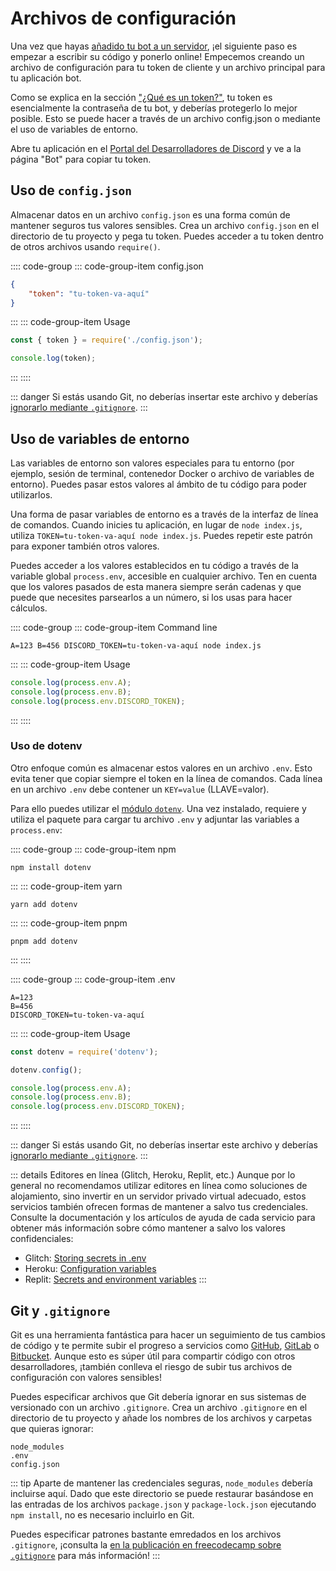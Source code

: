 # Archivos de configuración

Una vez que hayas [añadido tu bot a un servidor](/preparations/adding-your-bot-to-servers.html#agregando-tu-bot-a-servidores), ¡el siguiente paso es empezar a escribir su código y ponerlo online! Empecemos creando un archivo de configuración para tu token de cliente y un archivo principal para tu aplicación bot.

Como se explica en la sección [&#34;¿Qué es un token?&#34;](/preparations/setting-up-a-bot-application.html#¿que-es-un-token), tu token es esencialmente la contraseña de tu bot, y deberías protegerlo lo mejor posible. Esto se puede hacer a través de un archivo config.json o mediante el uso de variables de entorno.

Abre tu aplicación en el [Portal del Desarrolladores de Discord](https://discord.com/developers/applications) y ve a la página "Bot" para copiar tu token.

## Uso de `config.json`

Almacenar datos en un archivo `config.json` es una forma común de mantener seguros tus valores sensibles. Crea un archivo `config.json` en el directorio de tu proyecto y pega tu token. Puedes acceder a tu token dentro de otros archivos usando `require()`.

:::: code-group
::: code-group-item config.json

```json
{
	"token": "tu-token-va-aquí"
}
```

:::
::: code-group-item Usage

```js
const { token } = require('./config.json');

console.log(token);
```

:::
::::

::: danger
Si estás usando Git, no deberías insertar este archivo y deberías [ignorarlo mediante `.gitignore`](/creating-your-bot/#git-y-gitignore).
:::

## Uso de variables de entorno

Las variables de entorno son valores especiales para tu entorno (por ejemplo, sesión de terminal, contenedor Docker o archivo de variables de entorno). Puedes pasar estos valores al ámbito de tu código para poder utilizarlos.

Una forma de pasar variables de entorno es a través de la interfaz de línea de comandos. Cuando inicies tu aplicación, en lugar de `node index.js`, utiliza `TOKEN=tu-token-va-aquí node index.js`. Puedes repetir este patrón para exponer también otros valores.

Puedes acceder a los valores establecidos en tu código a través de la variable global `process.env`, accesible en cualquier archivo. Ten en cuenta que los valores pasados de esta manera siempre serán cadenas y que puede que necesites parsearlos a un número, si los usas para hacer cálculos.

:::: code-group
::: code-group-item Command line

```sh:no-line-numbers
A=123 B=456 DISCORD_TOKEN=tu-token-va-aquí node index.js
```

:::
::: code-group-item Usage

```js
console.log(process.env.A);
console.log(process.env.B);
console.log(process.env.DISCORD_TOKEN);
```

:::
::::

### Uso de dotenv

Otro enfoque común es almacenar estos valores en un archivo `.env`. Esto evita tener que copiar siempre el token en la línea de comandos. Cada línea en un archivo `.env` debe contener un `KEY=value` (LLAVE=valor).

Para ello puedes utilizar el [módulo `dotenv`](https://www.npmjs.com/package/dotenv). Una vez instalado, requiere y utiliza el paquete para cargar tu archivo `.env` y adjuntar las variables a `process.env`:

:::: code-group
::: code-group-item npm

```sh:no-line-numbers
npm install dotenv
```

:::
::: code-group-item yarn

```sh:no-line-numbers
yarn add dotenv
```

:::
::: code-group-item pnpm

```sh:no-line-numbers
pnpm add dotenv
```

:::
::::

:::: code-group
::: code-group-item .env

```
A=123
B=456
DISCORD_TOKEN=tu-token-va-aquí
```

:::
::: code-group-item Usage

```js
const dotenv = require('dotenv');

dotenv.config();

console.log(process.env.A);
console.log(process.env.B);
console.log(process.env.DISCORD_TOKEN);
```

:::
::::

::: danger
Si estás usando Git, no deberías insertar este archivo y deberías [ignorarlo mediante `.gitignore`](/creating-your-bot/#git-y-gitignore).
:::

::: details Editores en línea (Glitch, Heroku, Replit, etc.)
Aunque por lo general no recomendamos utilizar editores en línea como soluciones de alojamiento, sino invertir en un servidor privado virtual adecuado, estos servicios también ofrecen formas de mantener a salvo tus credenciales. Consulte la documentación y los artículos de ayuda de cada servicio para obtener más información sobre cómo mantener a salvo los valores confidenciales:

- Glitch: [Storing secrets in .env](https://glitch.happyfox.com/kb/article/18)
- Heroku: [Configuration variables](https://devcenter.heroku.com/articles/config-vars)
- Replit: [Secrets and environment variables](https://docs.replit.com/repls/secrets-environment-variables)
  :::

## Git y `.gitignore`

Git es una herramienta fantástica para hacer un seguimiento de tus cambios de código y te permite subir el progreso a servicios como [GitHub](https://github.com/), [GitLab](https://about.gitlab.com/) o [Bitbucket](https://bitbucket.org/product). Aunque esto es súper útil para compartir código con otros desarrolladores, ¡también conlleva el riesgo de subir tus archivos de configuración con valores sensibles!

Puedes especificar archivos que Git debería ignorar en sus sistemas de versionado con un archivo `.gitignore`. Crea un archivo `.gitignore` en el directorio de tu proyecto y añade los nombres de los archivos y carpetas que quieras ignorar:

```
node_modules
.env
config.json
```

::: tip
Aparte de mantener las credenciales seguras, `node_modules` debería incluirse aquí. Dado que este directorio se puede restaurar basándose en las entradas de los archivos `package.json` y `package-lock.json` ejecutando `npm install`, no es necesario incluirlo en Git.

Puedes especificar patrones bastante emredados en los archivos `.gitignore`, ¡consulta la [en la publicación en freecodecamp sobre `.gitignore`](https://www.freecodecamp.org/espanol/news/gitignore-explicado-que-es-y-como-agregar-a-tu-repositorio) para más información!
:::
